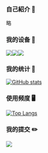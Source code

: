 ### 自己紹介 👋

略

### 我的设备 📱️
[![](https://img.shields.io/badge/Lenovo%20Legion%205-black?style=flat-square&logo=lenovo&logoColor=white)](https://www.lenovo.com/)[![](https://img.shields.io/badge/iPad%20Pro%202021-black?style=flat-square&logo=apple)](https://www.apple.com/ipad-pro/)[![](https://img.shields.io/badge/IQOO%20Neo%205-black?style=flat-square&logoColor=white)](https://www.iqoo.com/)

### 我的统计 📖️
[![GitHub stats](https://github-readme-stats.vercel.app/api?username=Cierra-Runis&show_icons=true&theme=tokyonight&count_private=true)](https://github.com/anuraghazra/github-readme-stats)

### 使用频度 🖥️
[![Top Langs](https://github-readme-stats.vercel.app/api/top-langs/?username=Cierra-Runis&theme=tokyonight&layout=compact)](https://github.com/anuraghazra/github-readme-stats)

### 我的提交 ✏️️
![](https://activity-graph.herokuapp.com/graph?username=Cierra-Runis&bg_color=1c1917&color=ffffff&line=216E39&point=32C15F&area_color=1c1917&area=true&hide_border=true&custom_title=GitHub%20Commits%20Graph)

